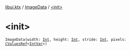 [libui.ktx](../index.md) / [ImageData](index.md) / [&lt;init&gt;](./-init-.md)

# &lt;init&gt;

`ImageData(width: `[`Int`](https://kotlinlang.org/api/latest/jvm/stdlib/kotlin/-int/index.html)`, height: `[`Int`](https://kotlinlang.org/api/latest/jvm/stdlib/kotlin/-int/index.html)`, stride: `[`Int`](https://kotlinlang.org/api/latest/jvm/stdlib/kotlin/-int/index.html)`, pixels: `[`CValuesRef`](../../kotlinx.cinterop/-c-values-ref/index.md)`<`[`IntVar`](../../kotlinx.cinterop/-int-var.md)`>)`
